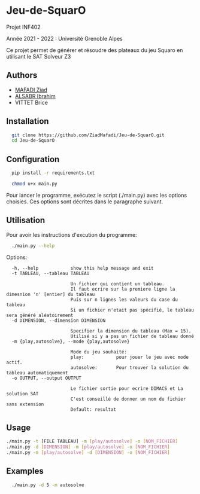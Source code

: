 # Jeu-de-SquarO

Projet INF402

Année 2021 - 2022 : Université Grenoble Alpes

Ce projet permet de générer et résoudre des plateaux du jeu Squaro en utilisant le SAT Solveur Z3

## Authors

- [MAFADI Ziad](https://github.com/ZiadMafadi)
- [ALSABR Ibrahim](https://github.com/IbrahimAlsabr)
- VITTET Brice



## Installation


```bash
  git clone https://github.com/ZiadMafadi/Jeu-de-SquarO.git
  cd Jeu-de-SquarO
```

    
## Configuration


```bash
  pip install -r requirements.txt
```

```bash
  chmod u+x main.py
```
Pour lancer le programme, exécutez le script (./main.py) avec les options choisies. Ces options sont décrites dans le paragraphe suivant.

## Utilisation

Pour avoir les instructions d'excution du programme:
```bash
  ./main.py --help
```

Options:
```
  -h, --help            show this help message and exit
  -t TABLEAU, --tableau TABLEAU

                        Un fichier qui contient un tableau.
                        Il faut ecrire sur la premiere ligne la dimesnion 'n' [entier] du tableau
                        Puis sur n lignes les valeurs du case du tableau
                        Si un fichier n'etait pas spécifié, le tableau sera généré aléatoirement
  -d DIMENSION, --dimension DIMENSION

                        Specifier la dimension du tableau (Max = 15).
                        Utilisé si y a pas un fichier de tableau donné
  -m {play,autosolve}, --mode {play,autosolve}

                        Mode du jeu souhaité:
                        play:            pour jouer le jeu avec mode actif.
                        autosolve:       Pour trouver la solution du tableau automatiquement
  -o OUTPUT, --output OUTPUT

                        Le fichier sortie pour ecrire DIMACS et La solution SAT
                        C'est conseillé de donner un nom du fichier sans extension
                        Default: resultat
```

## Usage
```bash
./main.py -t [FILE TABLEAU] -m [play/autosolve] -o [NOM_FICHIER]
./main.py -d [DIMENSION] -m [play/autosolve] -o [NOM_FICHIER]
./main.py -m [play/autosolve] -d [DIMENSION] -o [NOM_FICHIER]
```

## Examples

```bash
  ./main.py -d 5 -m autosolve
```
